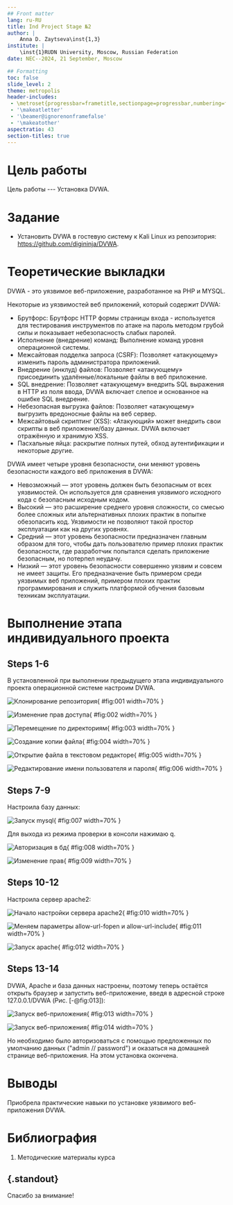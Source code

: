 ```yaml
---
## Front matter
lang: ru-RU
title: Ind Project Stage №2
author: |
	Anna D. Zaytseva\inst{1,3}
institute: |
	\inst{1}RUDN University, Moscow, Russian Federation
date: NEC--2024, 21 September, Moscow

## Formatting
toc: false
slide_level: 2
theme: metropolis
header-includes: 
 - \metroset{progressbar=frametitle,sectionpage=progressbar,numbering=fraction}
 - '\makeatletter'
 - '\beamer@ignorenonframefalse'
 - '\makeatother'
aspectratio: 43
section-titles: true
---
```


# Цель работы

Цель работы --- Установка DVWA.

# Задание

- Установить DVWA в гостевую систему к Kali Linux из репозитория: https://github.com/digininja/DVWA.

# Теоретические выкладки

DVWA - это уязвимое веб-приложение, разработанное на PHP и MYSQL.

Некоторые из уязвимостей веб приложений, который содержит DVWA:
- Брутфорс: Брутфорс HTTP формы страницы входа - используется для тестирования инструментов по атаке на пароль методом грубой силы и показывает небезопасность слабых паролей.
- Исполнение (внедрение) команд: Выполнение команд уровня операционной системы.
- Межсайтовая подделка запроса (CSRF): Позволяет «атакующему» изменить пароль администратора приложений.
- Внедрение (инклуд) файлов: Позволяет «атакующему» присоединить удалённые/локальные файлы в веб приложение.
- SQL внедрение: Позволяет «атакующему» внедрить SQL выражения в HTTP из поля ввода, DVWA включает слепое и основанное на ошибке SQL внедрение.
- Небезопасная выгрузка файлов: Позволяет «атакующему» выгрузить вредоносные файлы на веб сервер.
- Межсайтовый скриптинг (XSS): «Атакующий» может внедрить свои скрипты в веб приложение/базу данных. DVWA включает отражённую и хранимую XSS.
- Пасхальные яйца: раскрытие полных путей, обход аутентификации и некоторые другие.

DVWA имеет четыре уровня безопасности, они меняют уровень безопасности каждого веб приложения в DVWA:
- Невозможный — этот уровень должен быть безопасным от всех уязвимостей. Он используется для сравнения уязвимого исходного кода с безопасным исходным кодом.
- Высокий — это расширение среднего уровня сложности, со смесью более сложных или альтернативных плохих практик в попытке обезопасить код. Уязвимости не позволяют такой простор эксплуатации как на других уровнях.
- Средний — этот уровень безопасности предназначен главным образом для того, чтобы дать пользователю пример плохих практик безопасности, где разработчик попытался сделать приложение безопасным, но потерпел неудачу.
- Низкий — этот уровень безопасности совершенно уязвим и совсем не имеет защиты. Его предназначение быть примером среди уязвимых веб приложений, примером плохих практик программирования и служить платформой обучения базовым техникам эксплуатации.

# Выполнение этапа индивидуального проекта

## Steps 1-6

В установленной при выполнении предыдущего этапа индивидуального проекта операционной системе настроим DVWA.

![Клонирование репозитория](images/1.png){ #fig:001 width=70% }

![Изменение прав доступа](images/2.png){ #fig:002 width=70% }

![Перемещение по директориям](images/3.png){ #fig:003 width=70% }

![Создание копии файла](images/4.png){ #fig:004 width=70% }

![Открытие файла в текстовом редакторе](images/5.png){ #fig:005 width=70% }

![Редактирование имени пользователя и пароля](images/6.png){ #fig:006 width=70% }

## Steps 7-9

Настроила базу данных:

![Запуск mysql](images/7.png){ #fig:007 width=70% }

Для выхода из режима проверки в консоли нажимаю q.

![Авторизация в бд](images/8.png){ #fig:008 width=70% }

![Изменение прав](images/9.png){ #fig:009 width=70% }

## Steps 10-12

Настроила сервер apache2:

![Начало настройки сервера apache2](images/10.png){ #fig:010 width=70% }

![Меняем параметры allow-url-fopen и allow-url-include](images/11.png){ #fig:011 width=70% }

![Запуск apache](images/12.png){ #fig:012 width=70% }

## Steps 13-14

DVWA, Apache и база данных настроены, поэтому теперь остаётся открыть браузер и запустить веб-приложение, введя в адресной строке 127.0.0.1/DVWA (Рис. [-@fig:013]):

![Запуск веб-приложения](images/13.png){ #fig:013 width=70% }

![Запуск веб-приложения](images/14.png){ #fig:014 width=70% }

Но необходимо было авторизоваться с помощью предложенных по умолчанию данных ("admin // password") и оказаться на домашней странице веб-приложения. На этом установка окончена.

# Выводы

Приобрела практические навыки по установке уязвимого веб-приложения DVWA.

# Библиография

1. Методические материалы курса

## {.standout}

Спасибо за внимание!

